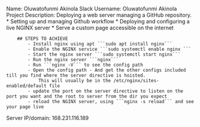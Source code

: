 Name: Oluwatofunmi Akinola
Slack Username: Oluwatofunmi Akinola
Project Description: 
	Deploying a web server managing a GitHub repository.
		* Setting up and managing Github workflow
		* Deploying and configuring a live NGINX server
		* Serve a custom page accessible on the internet
		
		## STEPS TO ACHIEVE 
			- Install nginx using apt ```sudo apt install nginx```
			- Enable the NGINX service ```sudo systemctl enable nginx ```
			- Start the nginx server ```sudo systemctl start nginx```
			- Run the nginx server ```nginx```
			- Run ```nginx -V``` to see the config path
			- Open the config path - And get the other configs included till you find where the server directive is hoisted.
				This will usually be in the /etc/nginx/sites-enabled/default file
			- update the port on the server directive to listen on the port you want and the root to server from the dir you expect
			- reload the NGINX server, using ```nginx -s reload``` and see your page live 
Server IP/domain: 168.231.116.189
